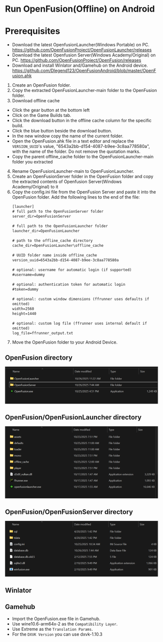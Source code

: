 # Run OpenFusion(Offline) on Android

# Prerequisites
- Download the latest OpenfusionLauncher(Windows Portable) on PC.  https://github.com/OpenFusionProject/OpenFusionLauncher/releases
- Download the latest Openfusion Server(Windows Academy/Original) on PC. https://github.com/OpenFusionProject/OpenFusion/releases
- Download and install Winlator and/Gamehub on the Android device. https://github.com/Dlegend123/OpenFusionAndroid/blob/master/OpenFusion.ahk

1. Create an OpenFusion folder.
2. Copy the extracted OpenFusionLauncher-main folder to the OpenFusion folder.
3. Download offline cache
- Click the gear button at the bottom left
- Click on the Game Builds tab.
- Click the download button in the offline cache column for the specific build.
- Click the blue button beside the download button.
- In the new window copy the name of the current folder.
- Open the OpenFusion.ahk file in a text editor and replace the `VERSION_UUID`'s value, "6543a2bb-d154-4087-b9ee-3c8aa778580a", with the name of the folder. Do not remove the quotation marks.
- Copy the parent offline_cache folder to the OpenFusionLauncher-main folder you extracted
4. Rename OpenFusionLauncher-main to OpenFusionLauncher.
5. Create an OpenFusionServer folder in the OpenFusion folder and copy the extracted contents of Openfusion Server(Windows Academy/Original) to it
6. Copy the config.ini file from the OpenFusion Server and paste it into the OpenFusion folder. Add the following lines to the end of the file:
	```
	[launcher]
	# full path to the OpenFusionServer folder
	server_dir=OpenFusionServer

	# full path to the OpenFusionLauncher folder
	launcher_dir=OpenFusionLauncher

	# path to the offline_cache directory
	cache_dir=OpenFusionLauncher\offline_cache

	# UUID folder name inside offline_cache
	version_uuid=6543a2bb-d154-4087-b9ee-3c8aa778580a

	# optional: username for automatic login (if supported)
	#username=dummy

	# optional: authentication token for automatic login
	#token=dummy

	# optional: custom window dimensions (ffrunner uses defaults if omitted)
	width=2560
	height=1440

	# optional: custom log file (ffrunner uses internal default if omitted)
	log_file=ffrunner_output.txt
	```
7. Move the OpenFusion folder to your Android Device.

## OpenFusion directory
![alt text](https://github.com/Dlegend123/OpenFusionAndroid/blob/master/OpenFusion.png)

## OpenFusion/OpenFusionLauncher directory
![alt text](https://github.com/Dlegend123/OpenFusionAndroid/blob/master/OpenFusionLauncher.png)

## OpenFusion/OpenFusionServer directory
![alt text](https://github.com/Dlegend123/OpenFusionAndroid/blob/master/OpenFusionServer.png)

## Winlator

## Gamehub
- Import the OpenFusion.exe file in Gamehub.
- Use wine10.6-arm64x-2 as the `Compatibility Layer`.
- Use Extreme as the `Translation Params`.
- For the `DXVK Version` you can use dxvk-1.10.3
